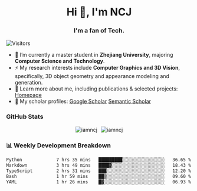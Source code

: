 <h1 align="center">Hi 👋, I'm NCJ</h1>
<h3 align="center">I'm a fan of Tech.</h3>

![Visitors](https://visitor-badge.laobi.icu/badge?page_id=iamNCJ)

- 🌱 I’m currently a master student in **Zhejiang University**, majoring **Computer Science and Technology**.
- ⚡ My research interests include **Computer Graphics and 3D Vision**, specifically, 3D object geometry and appearance modeling and generation.
- 🚀 Learn more about me, including publications & selected projects: [Homepage](https://www.chong-zeng.com)
- 📖 My scholar profiles: [Google Scholar](https://scholar.google.com/citations?user=4dID7zIAAAAJ) [Semantic Scholar](https://www.semanticscholar.org/author/Chong-Zeng/2223946708)

</p>

<h3 align="left">GitHub Stats</h3>

<div style="display: flex; gap: 10px; justify-content: center; align-items: center;">
  <img src="https://github-readme-stats.vercel.app/api?username=iamncj&show_icons=true&locale=en" alt="iamncj" />
  <img src="https://github-readme-streak-stats-omega-eight.vercel.app/?user=iamncj&card_width=467" alt="iamncj" />
</div>

<h3 align="left">📊 Weekly Development Breakdown</h3>

<!--START_SECTION:waka-->

```txt
Python             7 hrs 35 mins   █████████░░░░░░░░░░░░░░░░   36.65 %
Markdown           3 hrs 49 mins   ████▓░░░░░░░░░░░░░░░░░░░░   18.43 %
TypeScript         2 hrs 31 mins   ███░░░░░░░░░░░░░░░░░░░░░░   12.20 %
Bash               1 hr 59 mins    ██▒░░░░░░░░░░░░░░░░░░░░░░   09.60 %
YAML               1 hr 26 mins    █▓░░░░░░░░░░░░░░░░░░░░░░░   06.93 %
```

<!--END_SECTION:waka-->
